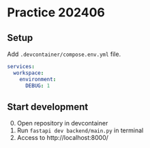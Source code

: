 # Practice 202406

## Setup
Add `.devcontainer/compose.env.yml` file.

``` yaml:compose.env.yml
services:
  workspace:
    environment:
      DEBUG: 1
```

## Start development
0. Open repository in devcontainer
0. Run `fastapi dev backend/main.py` in terminal
0. Access to http://localhost:8000/